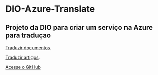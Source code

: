 # DIO-Azure-Translate

## Projeto da DIO para criar um serviço na Azure para traduçao 

[Traduzir documentos]([https://markdownlivepreview.com/](https://colab.research.google.com/drive/1iLrGH1BqqkdCGgZ8WzNgPj2iWoAHhGSa?usp=sharing)).

[Traduzir artigos]([https://markdownlivepreview.com/](https://colab.research.google.com/drive/17QDLzpi6y8HLuPuL_ke_j999w-jBTts3?usp=sharing)).

[Acesse o GitHub](https://github.com)
